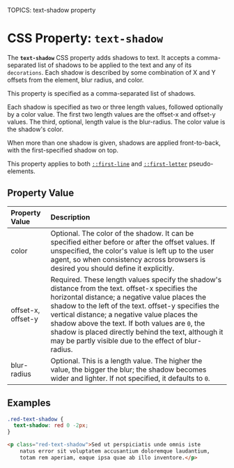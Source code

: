 TOPICS: text-shadow property

# CSS Property: `text-shadow`

The **`text-shadow`** CSS property adds shadows to text. It accepts a comma-separated list of
shadows to be applied to the text and any of its `decorations`. Each shadow is described by some
combination of X and Y offsets from the element, blur radius, and color.

This property is specified as a comma-separated list of shadows.

Each shadow is specified as two or three length values, followed optionally by a color value.
The first two length values are the offset-x and offset-y values. The third, optional,
length value is the blur-radius. The color value is the shadow's color.

When more than one shadow is given, shadows are applied front-to-back, with the first-specified
shadow on top.

This property applies to both [`::first-line`](/en/webfrontend/::first-line) and [`::first-letter`](/en/webfrontend/::first-letter)
pseudo-elements.

## Property Value

| Property Value | Description |
| :--- | :--- |
| color | Optional. The color of the shadow. It can be specified either before or after the offset values. If unspecified, the color's value is left up to the user agent, so when consistency across browsers is desired you should define it explicitly. |
| offset-x, offset-y | Required. These length values specify the shadow's distance from the text. offset-x specifies the horizontal distance; a negative value places the shadow to the left of the text. offset-y specifies the vertical distance; a negative value places the shadow above the text. If both values are `0`, the shadow is placed directly behind the text, although it may be partly visible due to the effect of blur-radius. |
| blur-radius | Optional. This is a length value. The higher the value, the bigger the blur; the shadow becomes wider and lighter. If not specified, it defaults to `0`. |

## Examples

```css
.red-text-shadow {
  text-shadow: red 0 -2px;
}
```

```html
<p class="red-text-shadow">Sed ut perspiciatis unde omnis iste
    natus error sit voluptatem accusantium doloremque laudantium,
    totam rem aperiam, eaque ipsa quae ab illo inventore.</p>
```
